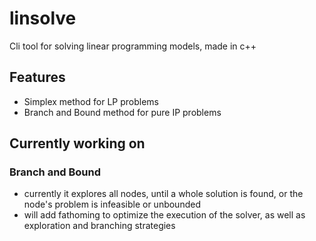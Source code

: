 # linsolve
Cli tool for solving linear programming models, made in c++

## Features
* Simplex method for LP problems
* Branch and Bound method for pure IP problems

## Currently working on
### Branch and Bound
* currently it explores all nodes, until a whole solution is found, or the node's problem is infeasible or unbounded
* will add fathoming to optimize the execution of the solver, as well as exploration and branching strategies

